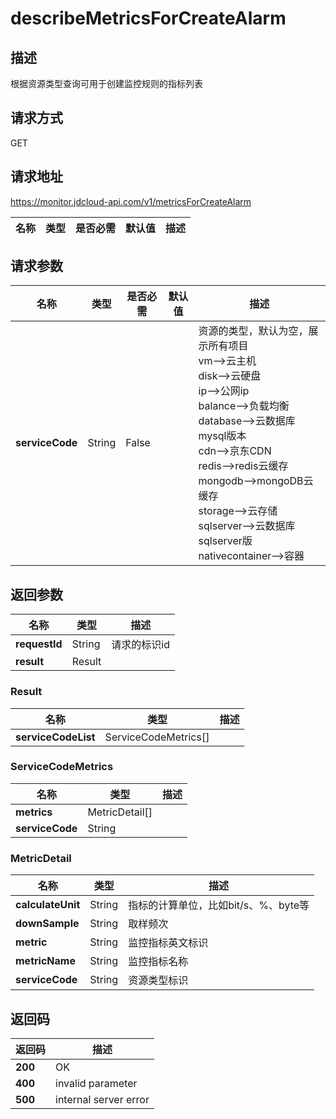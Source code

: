 # describeMetricsForCreateAlarm


## 描述
根据资源类型查询可用于创建监控规则的指标列表

## 请求方式
GET

## 请求地址
https://monitor.jdcloud-api.com/v1/metricsForCreateAlarm

|名称|类型|是否必需|默认值|描述|
|---|---|---|---|---|

## 请求参数
|名称|类型|是否必需|默认值|描述|
|---|---|---|---|---|
|**serviceCode**|String|False| |资源的类型，默认为空，展示所有项目<br>vm-->云主机<br>disk-->云硬盘<br>ip-->公网ip<br>balance-->负载均衡<br>database-->云数据库mysql版本<br>cdn-->京东CDN<br>redis-->redis云缓存<br>mongodb-->mongoDB云缓存<br>storage-->云存储<br>sqlserver-->云数据库sqlserver版 <br>nativecontainer-->容器<br>|


## 返回参数
|名称|类型|描述|
|---|---|---|
|**requestId**|String|请求的标识id|
|**result**|Result| |


### Result
|名称|类型|描述|
|---|---|---|
|**serviceCodeList**|ServiceCodeMetrics[]| |
### ServiceCodeMetrics
|名称|类型|描述|
|---|---|---|
|**metrics**|MetricDetail[]| |
|**serviceCode**|String| |
### MetricDetail
|名称|类型|描述|
|---|---|---|
|**calculateUnit**|String|指标的计算单位，比如bit/s、%、byte等|
|**downSample**|String|取样频次|
|**metric**|String|监控指标英文标识|
|**metricName**|String|监控指标名称|
|**serviceCode**|String|资源类型标识|

## 返回码
|返回码|描述|
|---|---|
|**200**|OK|
|**400**|invalid parameter|
|**500**|internal server error|
